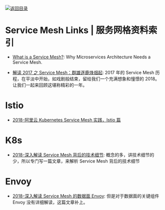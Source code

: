 [![返回目录](https://user-images.githubusercontent.com/5803001/38079637-ff0abcf0-3371-11e8-9b76-ad651620afc7.jpg)](https://github.com/wxyyxc1992/Awesome-Links)

# Service Mesh Links | 服务网格资料索引

- [What is a Service Mesh?](https://avinetworks.com/what-are-microservices-and-containers/): Why Microservices Architecture Needs a Service Mesh.

- [解读 2017 之 Service Mesh：群雄逐鹿烽烟起](https://mp.weixin.qq.com/s/ur3PmLZ6VjP5L5FatIYYmg): 2017 年的 Service Mesh 历程，在平淡中开始，如戏剧般结束，留给我们一个充满想象和憧憬的 2018。让我们一起来回顾这堪称精彩的一年。

# Istio

- [2018-阿里云 Kubernetes Service Mesh 实践，Istio 篇](https://yq.aliyun.com/articles/599874)

# K8s

- [2018-深入解读 Service Mesh 背后的技术细节](https://mp.weixin.qq.com/s/GJLS4PQEeu4bV898rNv5jg): 概念的多，讲技术细节的少，所以专门写一篇文章，来解析 Service Mesh 背后的技术细节

# Envoy

- [2018-深入解读 Service Mesh 的数据面 Envoy](https://mp.weixin.qq.com/s/LDVwqOHUISulXNppClmduA): 但是对于数据面的关键组件 Envoy 没有详细解读，这篇文章补上。
